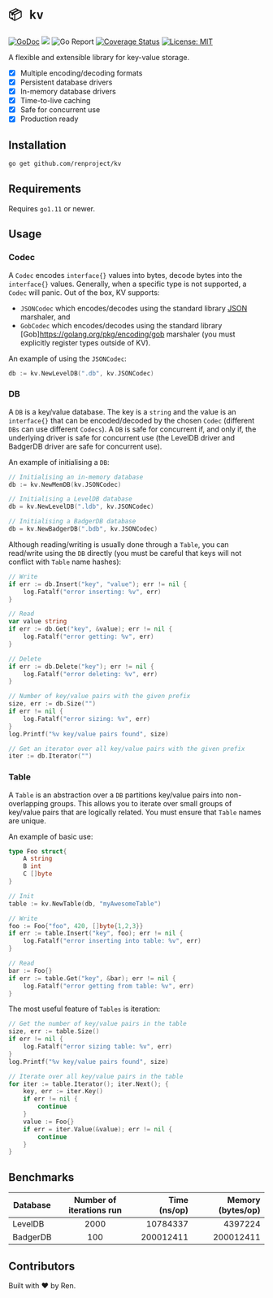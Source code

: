 # `📦 kv`

[![GoDoc](https://godoc.org/github.com/renproject/kv?status.svg)](https://godoc.org/github.com/renproject/kv)
![](https://github.com/renproject/kv/workflows/go/badge.svg)
![Go Report](https://goreportcard.com/badge/github.com/renproject/kv)
[![Coverage Status](https://coveralls.io/repos/github/renproject/kv/badge.svg?branch=master)](https://coveralls.io/github/renproject/kv?branch=master)
[![License: MIT](https://img.shields.io/badge/license-MIT-green.svg)](https://opensource.org/licenses/MIT)

A flexible and extensible library for key-value storage.

- [x] Multiple encoding/decoding formats
- [x] Persistent database drivers
- [x] In-memory database drivers
- [x] Time-to-live caching
- [x] Safe for concurrent use
- [x] Production ready

Installation
------------

```sh
go get github.com/renproject/kv
```

Requirements
------------

Requires `go1.11` or newer.

Usage
-----

### Codec

A `Codec` encodes `interface{}` values into bytes, decode bytes into the `interface{}` values. Generally, when a specific type is not supported, a `Codec` will panic. Out of the box, KV supports:

- `JSONCodec` which encodes/decodes using the standard library [JSON](https://golang.org/pkg/encoding/json) marshaler, and
- `GobCodec` which encodes/decodes using the standard library [Gob]https://golang.org/pkg/encoding/gob marshaler (you must explicitly register types outside of KV).

An example of using the `JSONCodec`:

```go
db := kv.NewLevelDB(".db", kv.JSONCodec)
```

### DB

A `DB` is a key/value database. The key is a `string` and the value is an `interface{}` that can be encoded/decoded by the chosen `Codec` (different `DBs` can use different `Codecs`). A `DB` is safe for concurrent if, and only if, the underlying driver is safe for concurrent use (the LevelDB driver and BadgerDB driver are safe for concurrent use).

An example of initialising a `DB`:

```go
// Initialising an in-memory database 
db := kv.NewMemDB(kv.JSONCodec)

// Initialising a LevelDB database
db = kv.NewLevelDB(".ldb", kv.JSONCodec)

// Initialising a BadgerDB database 
db = kv.NewBadgerDB(".bdb", kv.JSONCodec)
```

Although reading/writing is usually done through a `Table`, you can read/write using the `DB` directly (you must be careful that keys will not conflict with `Table` name hashes):

```go
// Write
if err := db.Insert("key", "value"); err != nil {
    log.Fatalf("error inserting: %v", err)
}

// Read
var value string
if err := db.Get("key", &value); err != nil {
    log.Fatalf("error getting: %v", err)
}

// Delete
if err := db.Delete("key"); err != nil {
    log.Fatalf("error deleting: %v", err)
}

// Number of key/value pairs with the given prefix
size, err := db.Size("")
if err != nil {
    log.Fatalf("error sizing: %v", err)
}
log.Printf("%v key/value pairs found", size)

// Get an iterator over all key/value pairs with the given prefix
iter := db.Iterator("")
```


### Table

A `Table` is an abstraction over a `DB` partitions key/value pairs into non-overlapping groups. This allows you to iterate over small groups of key/value pairs that are logically related. You must ensure that `Table` names are unique.

An example of basic use:

```go
type Foo struct{
    A string
    B int
    C []byte
}

// Init
table := kv.NewTable(db, "myAwesomeTable")

// Write
foo := Foo{"foo", 420, []byte{1,2,3}}
if err := table.Insert("key", foo); err != nil {
    log.Fatalf("error inserting into table: %v", err)
}

// Read
bar := Foo{}
if err := table.Get("key", &bar); err != nil {
    log.Fatalf("error getting from table: %v", err)
}
```

The most useful feature of `Tables` is iteration:

```go
// Get the number of key/value pairs in the table
size, err := table.Size()
if err != nil {
    log.Fatalf("error sizing table: %v", err)
}
log.Printf("%v key/value pairs found", size)

// Iterate over all key/value pairs in the table
for iter := table.Iterator(); iter.Next(); {
    key, err := iter.Key()
    if err != nil {
        continue
    }
    value := Foo{}
    if err = iter.Value(&value); err != nil {
        continue
    }
}
```

Benchmarks
----------

| Database | Number of iterations run | Time (ns/op) | Memory (bytes/op) |
|----------|:------------------------:|-------------:|------------------:|
| LevelDB  |           2000           |     10784337 |   4397224         |
| BadgerDB |            100           |    200012411 | 200012411         |

Contributors
------------

Built with ❤ by Ren.
